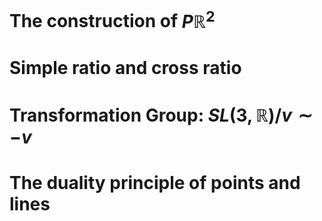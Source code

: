 # The construction of $P\mathbb{R}^2$

# Simple ratio and cross ratio

# Transformation Group: $SL(3,\mathbb{R})/v\sim -v$

# The duality principle of points and lines

